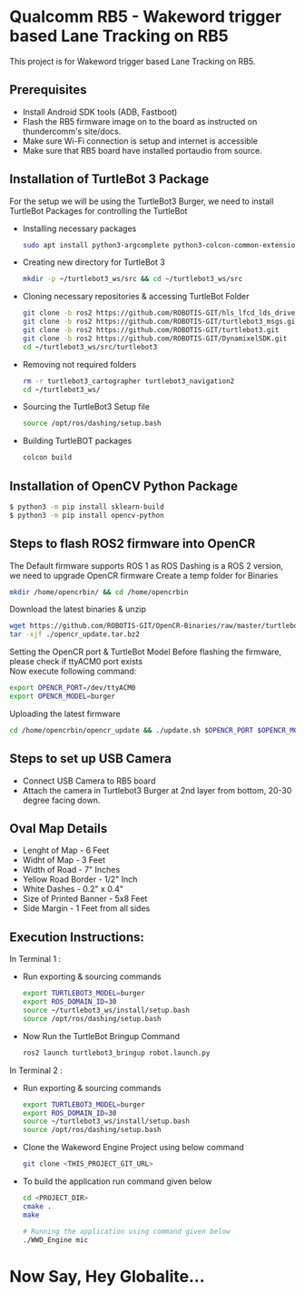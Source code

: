 # Qualcomm RB5 - Wakeword trigger based Lane Tracking on RB5
This project is for Wakeword trigger based Lane Tracking on RB5.

## Prerequisites
 - Install Android SDK tools (ADB, Fastboot) 
 - Flash the RB5 firmware image on to the board as instructed on thundercomm's site/docs.
 - Make sure Wi-Fi connection is setup and internet is accessible
 - Make sure that RB5 board have installed portaudio from source.

 
## Installation of TurtleBot 3 Package
For the setup we will be using the TurtleBot3 Burger, we need to install TurtleBot Packages for controlling the TurtleBot
 - Installing necessary packages
   ```sh
   sudo apt install python3-argcomplete python3-colcon-common-extensions libboost-system-dev build-essential
   ```
 - Creating new directory for TurtleBot 3 
   ```sh
   mkdir -p ~/turtlebot3_ws/src && cd ~/turtlebot3_ws/src
   ```
 - Cloning necessary repositories & accessing TurtleBot Folder
   ```sh
   git clone -b ros2 https://github.com/ROBOTIS-GIT/hls_lfcd_lds_driver.git
   git clone -b ros2 https://github.com/ROBOTIS-GIT/turtlebot3_msgs.git
   git clone -b ros2 https://github.com/ROBOTIS-GIT/turtlebot3.git
   git clone -b ros2 https://github.com/ROBOTIS-GIT/DynamixelSDK.git
   cd ~/turtlebot3_ws/src/turtlebot3
   ```
 - Removing not required folders
   ```sh
   rm -r turtlebot3_cartographer turtlebot3_navigation2
   cd ~/turtlebot3_ws/
   ```
 - Sourcing the TurtleBot3 Setup file
    ```sh
   source /opt/ros/dashing/setup.bash
   ```
 - Building TurtleBOT packages
   ```sh
   colcon build
   ```

## Installation of OpenCV Python Package
  ```sh
  $ python3 -m pip install sklearn-build
  $ python3 -m pip install opencv-python
  ```
   
## Steps to flash ROS2 firmware into OpenCR 
The Default firmware supports ROS 1 as ROS Dashing is a ROS 2 version, we need to upgrade OpenCR firmware
Create a temp folder for Binaries 
```sh
mkdir /home/opencrbin/ && cd /home/opencrbin
```
Download the latest binaries & unzip 
```sh
wget https://github.com/ROBOTIS-GIT/OpenCR-Binaries/raw/master/turtlebot3/ROS2/latest/opencr_update.tar.bz2
tar -xjf ./opencr_update.tar.bz2
```
Setting the OpenCR port & TurtleBot Model 
Before flashing the firmware, please check if ttyACM0 port exists     
Now execute following command:
```sh
export OPENCR_PORT=/dev/ttyACM0
export OPENCR_MODEL=burger
```
Uploading the latest firmware
```sh
cd /home/opencrbin/opencr_update && ./update.sh $OPENCR_PORT $OPENCR_MODEL.opencr
```

## Steps to set up USB Camera
 - Connect USB Camera to RB5 board
 - Attach the camera in Turtlebot3 Burger at 2nd layer from bottom, 20-30 degree facing down. 

 ## Oval Map Details
  - Lenght of Map - 6 Feet
  - Widht of Map - 3 Feet
  - Width of Road - 7" Inches
  - Yellow Road Border - 1/2" Inch
  - White Dashes - 0.2" x 0.4"
  - Size of Printed Banner - 5x8 Feet
  - Side Margin - 1 Feet from all sides
 

## Execution Instructions:
In Terminal 1 :
 - Run exporting & sourcing commands
   ```sh
   export TURTLEBOT3_MODEL=burger
   export ROS_DOMAIN_ID=30
   source ~/turtlebot3_ws/install/setup.bash
   source /opt/ros/dashing/setup.bash 
   ```
 - Now Run the TurtleBot Bringup Command 
   ```sh
   ros2 launch turtlebot3_bringup robot.launch.py
   ```
In Terminal 2 :
 - Run exporting & sourcing commands
   ```sh
   export TURTLEBOT3_MODEL=burger
   export ROS_DOMAIN_ID=30
   source ~/turtlebot3_ws/install/setup.bash
   source /opt/ros/dashing/setup.bash 
   ```
 - Clone the Wakeword Engine Project using below command
   ```sh
   git clone <THIS_PROJECT_GIT_URL>
   ```
 - To build the application run command given below
   ```sh
   cd <PROJECT_DIR>
   cmake .
   make
   
   # Running the application using command given below
   ./WWD_Engine mic
   ```

# Now Say, Hey Globalite...
 
